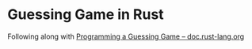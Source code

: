 # Guessing Game in Rust
Following along with [Programming a Guessing Game – doc.rust-lang.org](https://doc.rust-lang.org/book/ch02-00-guessing-game-tutorial.html#programming-a-guessing-game)
